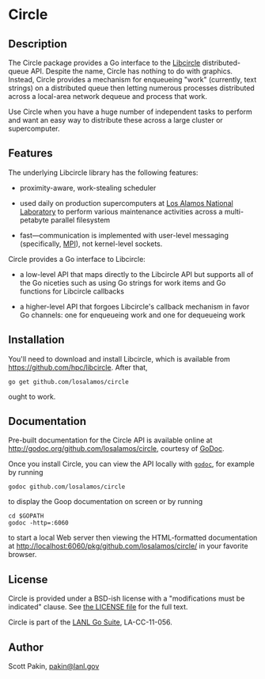 Circle
======

Description
-----------

The Circle package provides a Go interface to the [Libcircle](http://hpc.github.io/libcircle/) distributed-queue API.  Despite the name, Circle has nothing to do with graphics.  Instead, Circle provides a mechanism for enqueueing "work" (currently, text strings) on a distributed queue then letting numerous processes distributed across a local-area network dequeue and process that work.

Use Circle when you have a huge number of independent tasks to perform and want an easy way to distribute these across a large cluster or supercomputer.

Features
--------

The underlying Libcircle library has the following features:

* proximity-aware, work-stealing scheduler

* used daily on production supercomputers at [Los Alamos National Laboratory](http://www.lanl.gov/) to perform various maintenance activities across a multi-petabyte parallel filesystem

* fast&mdash;communication is implemented with user-level messaging (specifically, [MPI](http://www.mpi-forum.org/)), not kernel-level sockets.

Circle provides a Go interface to Libcircle:

* a low-level API that maps directly to the Libcircle API but supports all of the Go niceties such as using Go strings for work items and Go functions for Libcircle callbacks

* a higher-level API that forgoes Libcircle's callback mechanism in favor Go channels: one for enqueueing work and one for dequeueing work

Installation
------------

You'll need to download and install Libcircle, which is available from <https://github.com/hpc/libcircle>.  After that,

    go get github.com/losalamos/circle

ought to work.

Documentation
-------------

Pre-built documentation for the Circle API is available online at <http://godoc.org/github.com/losalamos/circle>, courtesy of [GoDoc](http://godoc.org/).

Once you install Circle, you can view the API locally with [`godoc`](http://godoc.org/code.google.com/p/go.tools/cmd/godoc), for example by running

    godoc github.com/losalamos/circle

to display the Goop documentation on screen or by running

    cd $GOPATH
    godoc -http=:6060

to start a local Web server then viewing the HTML-formatted documentation at <http://localhost:6060/pkg/github.com/losalamos/circle/> in your favorite browser.

License
-------

Circle is provided under a BSD-ish license with a "modifications must be indicated" clause.  See [the LICENSE file](http://github.com/losalamos/circle/blob/master/LICENSE.md) for the full text.

Circle is part of the [LANL Go Suite](http://www.lanl.gov/projects/feynman-center/technologies/software/lanl%20go%20suite.php), LA-CC-11-056.

Author
------

Scott Pakin, <pakin@lanl.gov>
